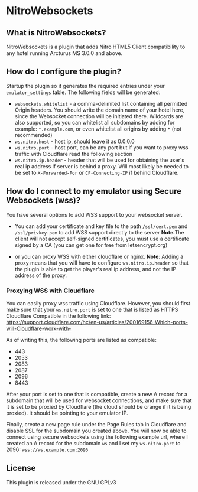 # NitroWebsockets

## What is NitroWebsockets? ##
NitroWebsockets is a plugin that adds Nitro HTML5 Client compatibility to any hotel running Arcturus MS 3.0.0 and above.

## How do I configure the plugin?
Startup the plugin so it generates the required entries under your `emulator_settings` table. The following fields will be generated:
- `websockets.whitelist` - a comma-delimited list containing all permitted Origin headers. You should write the domain name of your hotel here, since the Websocket connection will be initiated there. Wildcards are also supported, so you can whitelist all subdomains by adding for example: `*.example.com`, or even whitelist all origins by adding `*` (not recommended)
- `ws.nitro.host` - host ip, should leave it as 0.0.0.0
- `ws.nitro.port` - host port, can be any port but if you want to proxy wss traffic with Cloudflare read the following section
- `ws.nitro.ip.header` - header that will be used for obtaining the user's real ip address if server is behind a proxy. Will most likely be needed to be set to `X-Forwarded-For` or `CF-Connecting-IP` if behind Cloudflare.

## How do I connect to my emulator using Secure Websockets (wss)? ##
You have several options to add WSS support to your websocket server. 

- You can add your certificate and key file to the path `/ssl/cert.pem` and `/ssl/privkey.pem` to add WSS support directly to the server **Note**:The client will not accept self-signed certificates, you must use a certificate signed by a CA (you can get one for free from letsencrypt.org)
  
- or you can proxy WSS with either cloudflare or nginx. **Note**: Adding a proxy means that you will have to configure `ws.nitro.ip.header` so that the plugin is able to get the player's real ip address, and not the IP address of the proxy.

### Proxying WSS with Cloudflare
You can easily proxy wss traffic using Cloudflare. However, you should first make sure that your `ws.nitro.port` is set to one that is listed as HTTPS Cloudflare Compatible in the following link:
https://support.cloudflare.com/hc/en-us/articles/200169156-Which-ports-will-Cloudflare-work-with-

As of writing this, the following ports are listed as compatible:
- 443
- 2053
- 2083
- 2087
- 2096
- 8443

After your port is set to one that is compatible, create a new A record for a subdomain that will be used for websocket connections, and make sure that it is set to be proxied by Cloudflare (the cloud should be orange if it is being proxied). It should be pointing to your emulator IP.

Finally, create a new page rule under the Page Rules tab in Cloudflare and disable SSL for the subdomain you created above. You will now be able to connect using secure websockets using the following example url, where I created an A record for the subdomain `ws` and I set my `ws.nitro.port` to 2096: `wss://ws.example.com:2096` 

## License ##
This plugin is released under the GNU GPLv3